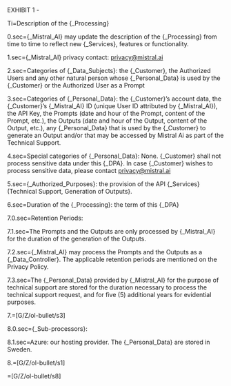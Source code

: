 EXHIBIT 1 - 

Ti=Description of the {_Processing}

0.sec={_Mistral_AI} may update the description of the {_Processing} from time to time to reflect new {_Services}, features or functionality.

1.sec={_Mistral_AI} privacy contact: privacy@mistral.ai

2.sec=Categories of {_Data_Subjects}: the {_Customer}, the Authorized Users and any other natural person whose {_Personal_Data} is used by the {_Customer} or the Authorized User as a Prompt

3.sec=Categories of {_Personal_Data}: the {_Customer}’s account data, the {_Customer}’s {_Mistral_AI} ID (unique User ID attributed by {_Mistral_AI}), the API Key, the Prompts (date and hour of the Prompt, content of the Prompt, etc.), the Outputs (date and hour of the Output, content of the Output, etc.), any {_Personal_Data} that is used by the {_Customer} to generate an Output and/or that may be accessed by Mistral Ai as part of the Technical Support.

4.sec=Special categories of {_Personal_Data}: None. {_Customer} shall not process sensitive data under this {_DPA}. In case {_Customer} wishes to process sensitive data, please contact privacy@mistral.ai

5.sec={_Authorized_Purposes}: the provision of the API {_Services} (Technical Support, Generation of Outputs}.

6.sec=Duration of the {_Processing}: the term of this {_DPA}

7.0.sec=Retention Periods:

7.1.sec=The Prompts and the Outputs are only processed by {_Mistral_AI} for the duration of the generation of the Outputs.

7.2.sec={_Mistral_AI} may process the Prompts and the Outputs as a {_Data_Controller}. The applicable retention periods are mentioned on the Privacy Policy.

7.3.sec=The {_Personal_Data} provided by {_Mistral_AI} for the purpose of technical support are stored for the duration necessary to process the technical support request, and for five (5) additional years for evidential purposes.

7.=[G/Z/ol-bullet/s3]

8.0.sec={_Sub-processors}:

8.1.sec=Azure: our hosting provider. The {_Personal_Data} are stored in Sweden.

8.=[G/Z/ol-bullet/s1]

=[G/Z/ol-bullet/s8]

